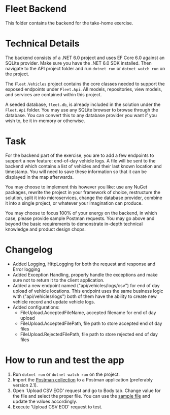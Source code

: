 # Fleet Backend

This folder contains the backend for the take-home exercise.

# Technical Details

The backend consists of a .NET 6.0 project and uses EF Core 6.0 against an SQLite provider. Make sure you have the .NET 6.0 SDK installed. Then navigate to the API project folder and run `dotnet run` or `dotnet watch run` on the project.

The `Fleet.Vehicles` project contains the core classes needed to support the exposed endpoints under `Fleet.Api`. All models, repositories, view models, and services are contained within this project.

A seeded database, `fleet.db`, is already included in the solution under the `Fleet.Api` folder. You may use any SQLite browser to browse through the database. You can convert this to any database provider you want if you wish to, be it in-memory or otherwise.

# Task

For the backend part of the exercise, you are to add a few endpoints to support a new feature: end-of-day vehicle logs. A file will be sent to the backend which contains a list of vehicles and their last known location and timestamp. You will need to save these information so that it can be displayed in the map afterwards.

You may choose to implement this however you like: use any NuGet packages, rewrite the project in your framework of choice, restructure the solution, split it into microservices, change the database provider, combine it into a single project, or whatever your imagination can produce.

You may choose to focus 100% of your energy on the backend, in which case, please provide sample Postman requests. You may go above and beyond the basic requirements to demonstrate in-depth technical knowledge and product design chops.

# Changelog
- Added Logging, HttpLogging for both the request and response and Error logging
- Added Exception Handling, properly handle the exceptions and make sure not to return it to the client application.
- Added a new endpoint named ("api/vehicles/logs/csv") for end of day upload of vehicle locations. This endpoint uses the same business logic with ("api/vehicles/logs") both of them have the ability to create new vehicle record and update vehicle logs.
- Added configurations:
  - FileUpload.AcceptedFileName, accepted filename for end of day upload
  - FileUpload.AcceptedFilePath, file path to store accepted end of day files
  - FileUpload.RejectedFilePath, file path to store rejected end of day files

# How to run and test the app

1. Run `dotnet run` or `dotnet watch run` on the project.
2. Import the [Postman collection](../../tools/postman_collection/joinus.postman_collection.json) to a Postman application (preferably version 2.1).
3. Open 'Upload CSV EOD' request and go to Body tab. Change value for the file and select the proper file. You can use the [sample file](../../tools/sample_csv/vehicle_eod.csv) and update the values accordingly.
4. Execute 'Upload CSV EOD' request to test.
